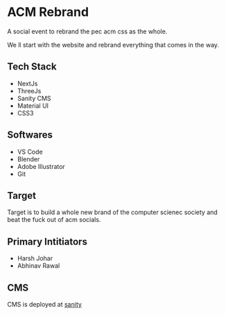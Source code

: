# ACM Rebrand

A social event to rebrand the pec acm css as the whole.

We ll start with the website and rebrand everything that comes in the way.

## Tech Stack
- NextJs
- ThreeJs
- Sanity CMS
- Material UI
- CSS3

## Softwares
- VS Code
- Blender
- Adobe Illustrator
- Git

## Target
Target is to build a whole new brand of the computer scienec society and beat the fuck out of acm socials.

## Primary Intitiators
- Harsh Johar
- Abhinav Rawal

## CMS 
CMS is deployed at [sanity](https://acm-rebrand.sanity.studio/)
